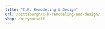 ```yaml
---
title: "C.K. Remodeling & Design"
url: /pittsburgh/c-k-remodeling-and-design/
shop: doityourself
---
```

